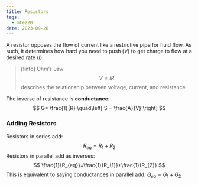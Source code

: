 ```yaml
---
title: Resistors
tags:
  - mte220
date: 2023-09-20
---
```

A resistor opposes the flow of current like a restrictive pipe for fluid flow. As such, it determines how hard you need to push ($V$) to get charge to flow at a desired rate ($I$).

>[!info] Ohm’s Law
>$$
>V=IR
>$$
>describes the relationship between voltage, current, and resistance

The inverse of resistance is **conductance**:
$$
G= \frac{1}{R} \quad\left[ S = \frac{A}{V} \right]
$$

### Adding Resistors
Resistors in series add:
$$
R_{eq}=R_{1}+R_{2}
$$
Resistors in parallel add as inverses:
$$
\frac{1}{R_{eq}}=\frac{1}{R_{1}}+\frac{1}{R_{2}}
$$
This is equivalent to saying conductances in parallel add: $G_{eq}=G_{1}+G_{2}$


